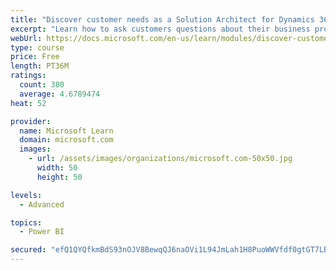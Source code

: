 ```yaml
---
title: "Discover customer needs as a Solution Architect for Dynamics 365 and Power Platform"
excerpt: "Learn how to ask customers questions about their business processes and feature requirements to create a viable solution."
webUrl: https://docs.microsoft.com/en-us/learn/modules/discover-customer-needs/
type: course
price: Free
length: PT36M
ratings:
  count: 380
  average: 4.6789474
heat: 52

provider:
  name: Microsoft Learn
  domain: microsoft.com
  images:
    - url: /assets/images/organizations/microsoft.com-50x50.jpg
      width: 50
      height: 50

levels:
  - Advanced

topics:
  - Power BI

secured: "efQ1QYQfkmBdS93nOJV8BewqQJ6naOVi1L94JmLah1H8PuoWWVfdf0gtGT7LBUC8nNQj6+WXd63L5TgnlOO0cbEue2DROuaqqLCWp7BBJP9DogoKJP6YvR+03vtu1jkVq4D3malKJU18AUUFd4WOF8vLAfTZwFeTb2w37dB+sYt3HWugjC5UlrrWqRdDT7PNfst7iO+WS+9H+zE+Vqvq57vg3mz4wadmniMOD9Wazy3oSVRSivNmBjhBVsfUrgQnMuGthavkSTkpFyca+LLenYC9YmkU8NHOgKfQe2G4ytJGdho/VVQoZ6WHFIYAA4RPqQu2pBqCiRYrtplpbEOdSq8t40uvr3I5DYpkT38drjodmL13GujrAy9hwEPJRwfJMMU7apQYgjBR/FFEOU6pZA==;EFXFtp1SIZw/0q6pvSgHpw=="
---
```


